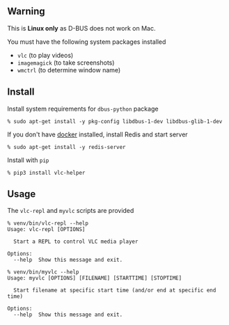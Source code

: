 ## Warning

This is **Linux only** as D-BUS does not work on Mac.

You must have the following system packages installed

- `vlc` (to play videos)
- `imagemagick` (to take screenshots)
- `wmctrl` (to determine window name)

## Install

Install system requirements for `dbus-python` package

```
% sudo apt-get install -y pkg-config libdbus-1-dev libdbus-glib-1-dev
```

If you don't have [docker](https://docs.docker.com/get-docker) installed,
install Redis and start server

```
% sudo apt-get install -y redis-server
```

Install with `pip`

```
% pip3 install vlc-helper
```

## Usage

The `vlc-repl` and `myvlc` scripts are provided

```
% venv/bin/vlc-repl --help
Usage: vlc-repl [OPTIONS]

  Start a REPL to control VLC media player

Options:
  --help  Show this message and exit.

% venv/bin/myvlc --help
Usage: myvlc [OPTIONS] [FILENAME] [STARTTIME] [STOPTIME]

  Start filename at specific start time (and/or end at specific end time)

Options:
  --help  Show this message and exit.
```
